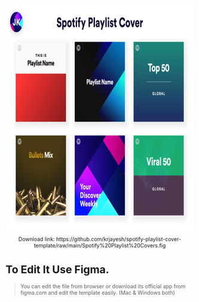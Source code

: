 <p align="center">
    <img height="600" src="https://raw.githubusercontent.com/krjayesh/spotify-playlist-cover-template/main/Sotify%20Playlist%20Cover.png">
    <br>
</p>

<center>
Download link: https://github.com/krjayesh/spotify-playlist-cover-template/raw/main/Spotify%20Playlist%20Covers.fig
    </center>
    
# To Edit It Use Figma.
> You can edit the file from browser or download its official app from figma.com and edit the
template easily. (Mac & Windows both)
